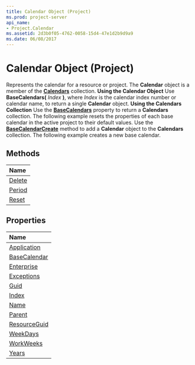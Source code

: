 ```yaml
---
title: Calendar Object (Project)
ms.prod: project-server
api_name:
- Project.Calendar
ms.assetid: 2d3b0f05-4762-0058-15d4-47e1d2b9d9a9
ms.date: 06/08/2017
---
```



# Calendar Object (Project)



Represents the calendar for a resource or project. The  **Calendar** object is a member of the **[Calendars](Project.calendars.md)** collection.
 **Using the Calendar Object**
Use  **BaseCalendars(** _Index_ **)**, where _Index_ is the calendar index number or calendar name, to return a single **Calendar** object.
 **Using the Calendars Collection**
Use the  **[BaseCalendars](http://msdn.microsoft.com/library/fb7f55f6-6618-fb82-dae1-320953bcf79d%28Office.15%29.aspx)** property to return a **Calendars** collection. The following example resets the properties of each base calendar in the active project to their default values.
Use the  **[BaseCalendarCreate](http://msdn.microsoft.com/library/c9c92dff-255a-041b-c18d-49d6d75884e3%28Office.15%29.aspx)** method to add a **Calendar** object to the **Calendars** collection. The following example creates a new base calendar.

## Methods



|**Name**|
|:-----|
|[Delete](http://msdn.microsoft.com/library/8bc3e8cc-34f4-17be-d142-51290ee4bea3%28Office.15%29.aspx)|
|[Period](http://msdn.microsoft.com/library/b717bcbe-654b-5791-2002-d65e2a96617f%28Office.15%29.aspx)|
|[Reset](http://msdn.microsoft.com/library/fc638f47-36b5-aa36-55c2-882bd570b9cb%28Office.15%29.aspx)|

## Properties



|**Name**|
|:-----|
|[Application](http://msdn.microsoft.com/library/f3963ec1-923b-ea62-855b-107519dd7e13%28Office.15%29.aspx)|
|[BaseCalendar](http://msdn.microsoft.com/library/3ea2b0e2-8d73-b564-fdd1-a098a8428562%28Office.15%29.aspx)|
|[Enterprise](http://msdn.microsoft.com/library/1e160265-1c49-e95d-f04e-e87ce0222f85%28Office.15%29.aspx)|
|[Exceptions](http://msdn.microsoft.com/library/2631d4c8-1e71-ca75-8291-8e2544e53c00%28Office.15%29.aspx)|
|[Guid](http://msdn.microsoft.com/library/08230f82-fd1b-ef99-18e3-f6be75c3d2a8%28Office.15%29.aspx)|
|[Index](http://msdn.microsoft.com/library/ad177421-1e7b-5c85-e437-f3d2b83a66c5%28Office.15%29.aspx)|
|[Name](http://msdn.microsoft.com/library/e437e29c-ed61-c83a-53b7-8a0d1cb7cb4e%28Office.15%29.aspx)|
|[Parent](http://msdn.microsoft.com/library/b86fa5e8-f468-862e-f8a9-7ab2cb6b43b3%28Office.15%29.aspx)|
|[ResourceGuid](http://msdn.microsoft.com/library/c66c3e90-06e0-5b48-3e44-48e366377258%28Office.15%29.aspx)|
|[WeekDays](http://msdn.microsoft.com/library/4495a739-156b-8cda-d3d0-acbc56b767ff%28Office.15%29.aspx)|
|[WorkWeeks](http://msdn.microsoft.com/library/c4a3887b-0518-2b22-0288-500ad567a301%28Office.15%29.aspx)|
|[Years](http://msdn.microsoft.com/library/63f17754-d258-3fd2-5f20-33b8998e7e4d%28Office.15%29.aspx)|

